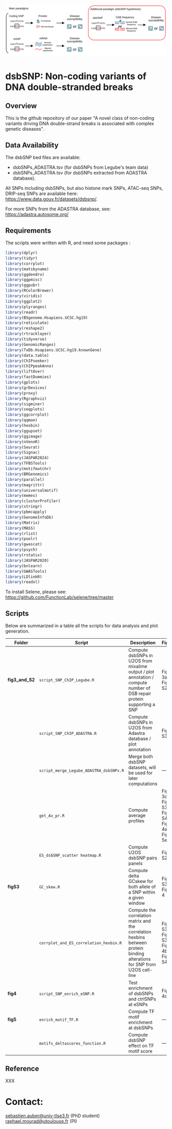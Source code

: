 ![schema_dsbSNP_git](schema_dsbSNP_git.png)

# dsbSNP: Non-coding variants of DNA double-stranded breaks

## Overview

This is the github repository of our paper "A novel class of non-coding variants driving DNA double-strand breaks is associated with complex genetic diseases".

## Data Availability

The dsbSNP bed files are available: 
- dsbSNPs_ADASTRA.tsv (for dsbSNPs from Legube's team data)
- dsbSNPs_ADASTRA.tsv (for dsbSNPs extracted from ADASTRA database).

All SNPs including dsbSNPs, but also histone mark SNPs, ATAC-seq SNPs, DRIP-seq SNPs are available here: https://www.data.gouv.fr/datasets/dsbsnp/.

For more SNPs from the ADASTRA database, see: https://adastra.autosome.org/

## Requirements

The scripts were written with R, and need some packages :
```R
library(dplyr)
library(tidyr)
library(corrplot)
library(matsbyname)
library(ggdendro)
library(ggpmisc)
library(ggpubr)
library(RColorBrewer)
library(viridis)
library(ggplot2)
library(plyranges)
library(readr)
library(BSgenome.Hsapiens.UCSC.hg19)
library(reticulate)
library(reshape2)
library(rtracklayer)
library(tidyverse)
library(GenomicRanges)
library(TxDb.Hsapiens.UCSC.hg19.knownGene)
library(data.table)
library(ChIPseeker)
library(ChIPpeakAnno)
library(liftOver)
library(fastDummies)
library(gplots)
library(grDevices)
library(proxy)
library(Rgraphviz)
library(sigminer)
library(seqplots)
library(ggcorrplot)
library(qqman)
library(hexbin)
library(ggupset)
library(ggimage)
library(nVennR)
library(Seurat)
library(Signac)
library(JASPAR2024)
library(TFBSTools)
library(motifmatchr)
library(BRGenomics)
library(parallel)
library(magrittr)
library(universalmotif)
library(memes)
library(clusterProfiler)
library(stringr)
library(pbmcapply)
library(GenomeInfoDb)
library(Matrix)
library(MASS)
library(rlist)
library(poolr)
library(gwascat)
library(psych)
library(rstatix)
library(JASPAR2020)
library(bnlearn)
library(GWASTools)
library(LDlinkR)
library(readxl) 
```

To install Selene, please see: https://github.com/FunctionLab/selene/tree/master

## Scripts

Below are summarized in a table all the scripts for data analysis and plot generation.

| **Folder**     | **Script**                           | **Description** | **Figures** |
|----------------|---------------------------------------|-----------------|-------------|
| **fig3_and_S2** | `script_SNP_ChIP_Legube.R` | Compute dsbSNPs in U2OS from mixalime output / plot annotation / compute number of DSB repair protein supporting a SNP | Figure 3a / Figure S2a |
|                | `script_SNP_ChIP_ADASTRA.R` | Compute dsbSNPs in U2OS from Adastra database / plot annotation | Figure S3c |
|                | `script_merge_Legube_ADASTRA_dsbSNPs.R` | Merge both dsbSNP datasets, will be used for later computations | — |
|                | `get_Av_pr.R` | Compute average profiles | Figure 3c, Figure S3d, Figure S4b, Figure 4a, Figure 5e |
|                | `ES_dsbSNP_scatter heatmap.R` | Compute U2OS dsbSNP pairs panels | Figure S2b |
| **figS3**      | `GC_skew.R` | Compute delta GCskew for both allele of a SNP within a given window | Figure S3c, Figure 4 |
|                | `corrplot_and_ES_correlation_hexbin.R` | Compute the correlation matrix and the correlation hexbins between protein binding alterations for SNP from U2OS cell-line | Figure S3d, Figure S3b,e, Figure 4b, Figure S4a |
| **fig4**       | `script_SNP_enrich_eSNP.R` | Test enrichment of dsbSNPs and ctrlSNPs at eSNPs | Figure 4d,e |
| **fig5**       | `enrich_motif_TF.R` | Compute TF motif enrichment at dsbSNPs | — |
|                | `motifs_deltascores_function.R` | Compute dsbSNP effect on TF motif score | — |

## Reference

XXX

# Contact: 
sebastien.auber@univ-tlse3.fr (PhD student) \
raphael.mourad@utoulouse.fr (PI)
